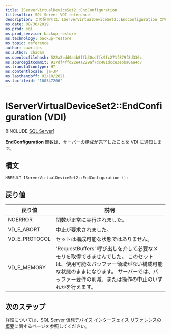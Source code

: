 ```yaml
---
title: IServerVirtualDeviceSet2::EndConfiguration
titlesuffix: SQL Server VDI reference
description: この記事では、IServerVirtualDeviceSet2::EndConfiguration コマンドのリファレンスを提供します。
ms.date: 08/30/2019
ms.prod: sql
ms.prod_service: backup-restore
ms.technology: backup-restore
ms.topic: reference
author: cawrites
ms.author: chadam
ms.openlocfilehash: 522a2edd0a4b8ffb30cdffc9fc271f879f8d336c
ms.sourcegitcommit: 917df4ffd22e4a229af7dc481dcce3ebba0aa4d7
ms.translationtype: HT
ms.contentlocale: ja-JP
ms.lasthandoff: 02/10/2021
ms.locfileid: "100347206"
---
```

# <a name="iservervirtualdeviceset2endconfiguration-vdi"></a>IServerVirtualDeviceSet2::EndConfiguration (VDI)

[!INCLUDE [SQL Server](../../../includes/applies-to-version/sqlserver.md)]

**EndConfiguration** 関数は、サーバーの構成が完了したことを VDI に通知します。

## <a name="syntax"></a>構文

```c
HRESULT IServerVirtualDeviceSet2::EndConfiguration ();
```

## <a name="return-value"></a>戻り値

|戻り値 | 説明 |
|---|---|
| NOERROR | 関数が正常に実行されました。 |
| VD_E_ABORT | 中止が要求されました。 |
| VD_E_PROTOCOL | セットは構成可能な状態ではありません。 |
| VD_E_MEMORY | 'RequestBuffers' 呼び出しを介して必要なメモリを取得できませんでした。 このセットは、使用可能なバッファー領域がない構成可能な状態のままになります。 サーバーでは、バッファー要件の削減、または操作の中止のいずれかを行えます。 |

## <a name="next-steps"></a>次のステップ

詳細については、[SQL Server 仮想デバイス インターフェイス リファレンスの概要](reference-virtual-device-interface.md)に関するページを参照してください。